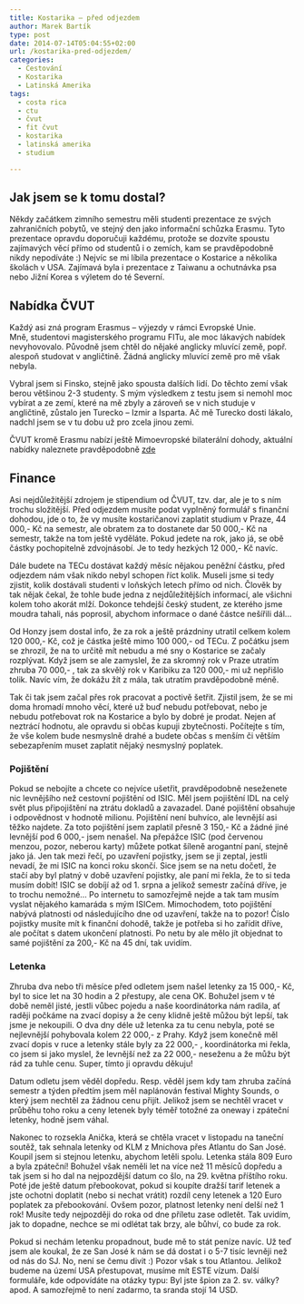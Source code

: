 ```yaml
---
title: Kostarika – před odjezdem
author: Marek Bartík
type: post
date: 2014-07-14T05:04:55+02:00
url: /kostarika-pred-odjezdem/
categories:
  - Cestování
  - Kostarika
  - Latinská Amerika
tags:
  - costa rica
  - ctu
  - čvut
  - fit čvut
  - kostarika
  - latinská amerika
  - studium

---
```

## Jak jsem se k tomu dostal?

Někdy začátkem zimního semestru měli studenti prezentace ze svých zahraničních pobytů, ve stejný den jako informační schůzka Erasmu. Tyto prezentace opravdu doporučuji každému, protože se dozvíte spoustu zajímavých věcí přímo od studentů i o zemích, kam se pravděpodobně nikdy nepodíváte :) Nejvíc se mi líbila prezentace o Kostarice a několika školách v USA. Zajímavá byla i prezentace z Taiwanu a ochutnávka psa nebo Jižní Korea s výletem do té Severní.

## Nabídka ČVUT

Každý asi zná program Erasmus &#8211; výjezdy v rámci Evropské Unie. Mně, studentovi magisterského programu FITu, ale moc lákavých nabídek nevyhovovalo. Původně jsem chtěl do nějaké anglicky mluvící země, popř. alespoň studovat v angličtině. Žádná anglicky mluvící země pro mě však nebyla.

Vybral jsem si Finsko, stejně jako spousta dalších lidí. Do těchto zemí však berou většinou 2-3 studenty. S mým výsledkem z testu jsem si nemohl moc vybírat a ze zemí, které na mě zbyly a zároveň se v nich studuje v angličtině, zůstalo jen Turecko &#8211; Izmir a Isparta. Ač mě Turecko dosti lákalo, nadchl jsem se v tu dobu už pro zcela jinou zemi.

ČVUT kromě Erasmu nabízí ještě Mimoevropské bilaterální dohody, aktuální nabídky naleznete pravděpodobně [zde](http://intranet.cvut.cz/informace-pro-studenty/studium-v-zahranici/mbd)

## Finance

Asi nejdůležitější zdrojem je stipendium od ČVUT, tzv. dar, ale je to s ním trochu složitější. Před odjezdem musíte podat vyplněný formulář s finanční dohodou, jde o to, že vy musíte kostaričanovi zaplatit studium v Praze, 44 000,- Kč na semestr, ale obratem za to dostanete dar 50 000,- Kč na semestr, takže na tom ještě vyděláte. Pokud jedete na rok, jako já, se obě částky pochopitelně zdvojnásobí. Je to tedy hezkých 12 000,- Kč navíc.

Dále budete na TECu dostávat každý měsíc nějakou peněžní částku, před odjezdem nám však nikdo nebyl schopen říct kolik. Museli jsme si tedy zjistit, kolik dostávali studenti v loňských letech přímo od nich. Člověk by tak nějak čekal, že tohle bude jedna z nejdůležitějších informací, ale všichni kolem toho akorát mlží. Dokonce tehdejší český student, ze kterého jsme moudra tahali, nás poprosil, abychom informace o dané částce nešířili dál&#8230;

Od Honzy jsem dostal info, že za rok a ještě prázdniny utratil celkem kolem 120 000,- Kč, což je částka ještě mimo 100 000,- od TECu. Z počátku jsem se zhrozil, že na to určitě mít nebudu a mé sny o Kostarice se začaly rozplývat. Když jsem se ale zamyslel, že za skromný rok v Praze utratím zhruba 70 000,- , tak za skvělý rok v Karibiku za 120 000,- mi už nepřišlo tolik. Navíc vím, že dokážu žít z mála, tak utratím pravděpodobně méně.

Tak či tak jsem začal přes rok pracovat a poctivě šetřit. Zjistil jsem, že se mi doma hromadí mnoho věcí, které už buď nebudu potřebovat, nebo je nebudu potřebovat rok na Kostarice a bylo by dobré je prodat. Nejen ať neztrácí hodnotu, ale opravdu si občas kupuji zbytečnosti. Počítejte s tím, že vše kolem bude nesmyslně drahé a budete občas s menším či větším sebezapřením muset zaplatit nějaký nesmyslný poplatek.

### Pojištění

Pokud se nebojíte a chcete co nejvíce ušetřit, pravděpodobně neseženete nic levnějšího než cestovní pojištění od ISIC. Měl jsem pojištění IDL na celý svět plus připojištění na ztrátu dokladů a zavazadel. Dané pojištění obsahuje i odpovědnost v hodnotě milionu. Pojištění není buhvíco, ale levnější asi těžko najdete. Za toto pojištění jsem zaplatil přesně 3 150,- Kč a žádné jiné levnější pod 6 000,- jsem nenašel. Na přepážce ISIC (pod červenou menzou, pozor, neberou karty) můžete potkat šíleně arogantní paní, stejně jako já. Jen tak mezi řečí, po uzavření pojistky, jsem se ji zeptal, jestli nevadí, že mi ISIC na konci roku skončí. Sice jsem se na netu dočetl, že stačí aby byl platný v době uzavření pojistky, ale paní mi řekla, že to si teda musím dobít! ISIC se dobíjí až od 1. srpna a jelikož semestr začíná dříve, je to trochu nemožné&#8230; Po internetu to samozřejmě nejde a tak tam musím vyslat nějakého kamaráda s mým ISICem. Mimochodem, toto pojištění nabývá platnosti od následujícího dne od uzavření, takže na to pozor! Číslo pojistky musíte mít k finanční dohodě, takže je potřeba si ho zařídit dříve, ale počítat s datem ukončení platnosti. Po netu by ale mělo jít objednat to samé pojištění za 200,- Kč na 45 dní, tak uvidím.

### Letenka

Zhruba dva nebo tři měsíce před odletem jsem našel letenky za 15 000,- Kč, byl to sice let na 30 hodin a 2 přestupy, ale cena OK. Bohužel jsem v té době neměl jisté, jestli vůbec pojedu a naše koordinátorka nám radila, ať raději počkáme na zvací dopisy a že ceny klidně ještě můžou být lepší, tak jsme je nekoupili. O dva dny déle už letenka za tu cenu nebyla, poté se nejlevnější pohybovala kolem 22 000,- z Prahy. Když jsem konečně měl zvací dopis v ruce a letenky stále byly za 22 000,- , koordinátorka mi řekla, co jsem si jako myslel, že levnější než za 22 000,- neseženu a že můžu být rád za tuhle cenu. Super, tímto ji opravdu děkuju!

Datum odletu jsem věděl dopředu. Resp. věděl jsem kdy tam zhruba začíná semestr a týden předtím jsem měl naplánován festival Mighty Sounds, o který jsem nechtěl za žádnou cenu přijít. Jelikož jsem se nechtěl vracet v průběhu toho roku a ceny letenek byly téměř totožné za oneway i zpáteční letenky, hodně jsem váhal.

Nakonec to rozsekla Anička, která se chtěla vracet v listopadu na taneční soutěž, tak sehnala letenky od KLM z Mnichova přes Atlantu do San José. Koupil jsem si stejnou letenku, abychom letěli spolu. Letenka stála 809 Euro a byla zpáteční! Bohužel však neměli let na více než 11 měsíců dopředu a tak jsem si ho dal na nejpozdější datum co šlo, na 29. května příštího roku. Poté jde ještě datum přebookovat, pokud si koupíte dražší tarif letenek a jste ochotni doplatit (nebo si nechat vrátit) rozdíl ceny letenek a 120 Euro poplatek za přebookování. Ovšem pozor, platnost letenky není delší než 1 rok! Musíte tedy nejpozději do roka od dne příletu zase odletět. Tak uvidím, jak to dopadne, nechce se mi odlétat tak brzy, ale bůhví, co bude za rok.

Pokud si nechám letenku propadnout, bude mě to stát peníze navíc. Už teď jsem ale koukal, že ze San José k nám se dá dostat i o 5-7 tisíc levněji než od nás do SJ. No, není se čemu divit :) Pozor však s tou Atlantou. Jelikož budeme na území USA přestupovat, musíme mít ESTE vízum. Další formuláře, kde odpovídáte na otázky typu: Byl jste špion za 2. sv. války? apod. A samozřejmě to není zadarmo, ta sranda stojí 14 USD.